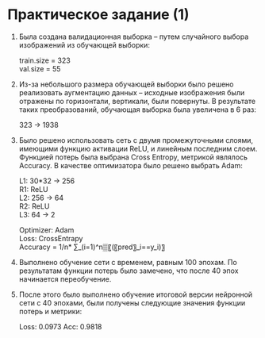 # Практическое задание (1)


1.  Была создана валидационная выборка – путем случайного выбора изображений из обучающей выборки:

    train.size = 323    
    val.size = 55   

2.	Из-за небольшого размера обучающей выборки было решено реализовать аугментацию данных – исходные изображения были отражены по горизонтали, вертикали, были повернуты. В результате таких преобразований, обучающая выборка была увеличена в 6 раз: 

    323 -> 1938

3.	Было решено использовать сеть с двумя промежуточными слоями, имеющими функцию активации ReLU, и линейным последним слоем. Функцией потерь была выбрана Cross Entropy, метрикой являлось Accuracy. В качестве оптимизатора было решено выбрать Adam:

    L1: 30*32 -> 256    
    R1: ReLU    
    L2: 256 -> 64   
    R2: ReLU    
    L3: 64 -> 2   

    Optimizer: Adam   
    Loss: CrossEntrapy    
    Accuracy = 1/n* ∑_(i=1)^n▒〖(〖pred〗_i==y_i)〗   

4.	Выполнено обучение сети с временем, равным 100 эпохам.
По результатам функции потерь было замечено, что после 40 эпох начинается переобучение.

5.	После этого было выполнено обучение итоговой версии нейронной сети с 40 эпохами, были получены следующие значения функции потерь и метрики:

    Loss: 0.0973
    Acc: 0.9818
